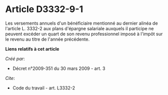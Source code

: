 # Article D3332-9-1

Les versements annuels d'un bénéficiaire mentionné au dernier alinéa de l'article L. 3332-2 aux plans d'épargne salariale
auxquels il participe ne peuvent excéder un quart de son revenu professionnel imposé à l'impôt sur le revenu au titre de
l'année précédente.

**Liens relatifs à cet article**

_Créé par_:

  - Décret n°2009-351 du 30 mars 2009 - art. 3

_Cite_:

  - Code du travail - art. L3332-2
